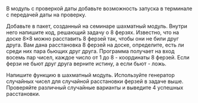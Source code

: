 В модуль с проверкой даты добавьте возможность запуска в терминале с передачей даты на проверку.

Добавьте в пакет, созданный на семинаре шахматный модуль. Внутри него напишите код, решающий задачу о 8 ферзях.
Известно, что на доске 8×8 можно расставить 8 ферзей так, чтобы они не били друг друга. Вам дана расстановка 
8 ферзей на доске, определите, есть ли среди них пара бьющих друг друга.
Программа получает на вход восемь пар чисел, каждое число от 1 до 8 - координаты 8 ферзей. 
Если ферзи не бьют друг друга верните истину, а если бьют - ложь.

Напишите функцию в шахматный модуль. Используйте генератор случайных чисел для случайной расстановки
ферзей в задаче выше. Проверяйте различный случайные варианты и выведите 4 успешных расстановки.